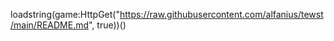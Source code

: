 loadstring(game:HttpGet("https://raw.githubusercontent.com/alfanius/tewst/main/README.md", true))()
